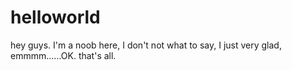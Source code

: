 # helloworld

hey guys. I'm a noob here, I don't not what to say, I just very glad, emmmm......OK. that's all.
